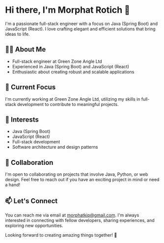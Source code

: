 # Hi there, I'm Morphat Rotich 👋

I'm a passionate full-stack engineer with a focus on Java (Spring Boot) and JavaScript (React). I love crafting elegant and efficient solutions that bring ideas to life.

## 👨‍💻 About Me

- Full-stack engineer at Green Zone Angle Ltd
- Experienced in Java (Spring Boot) and JavaScript (React)
- Enthusiastic about creating robust and scalable applications

## 🔭 Current Focus

I'm currently working at Green Zone Angle Ltd, utilizing my skills in full-stack development to contribute to meaningful projects.

## 🌱 Interests

- Java (Spring Boot)
- JavaScript (React)
- Full-stack development
- Software architecture and design patterns

## 👯 Collaboration

I'm open to collaborating on projects that involve Java, Python, or web design. Feel free to reach out if you have an exciting project in mind or need a hand!

## 📫 Let's Connect

You can reach me via email at morphatkip@gmail.com. I'm always interested in connecting with fellow developers, sharing experiences, and exploring new opportunities.

Looking forward to creating amazing things together! 🚀

